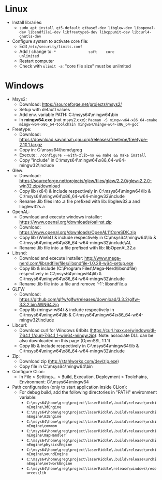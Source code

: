 # Linux
* Install libraries:
  * `sudo apt install qt5-default qtbase5-dev libglew-dev libopenal-dev libsndfile1-dev libfreetype6-dev libcppunit-dev libcurl4-gnutls-dev`
* Configure system to activate core file:
  * Edit `/etc/security/limits.conf`
  * Add / change to: `*               soft    core            unlimited`
  * Restart computer
  * Check with `ulimit -a`: "core file size" must be unlimited

# Windows
* Msys2:
  * Download: https://sourceforge.net/projects/msys2/
  * Setup with defautl values
  * Add env. variable PATH: C:\msys64\mingw64\bin
  * In **mingw64.exe** (not msys2.exe): `Pacman -S mingw-w64-x86_64-cmake mingw-w64-x86_64-toolchain mingw64/mingw-w64-x86_64-gcc`
* Freetype:
  * Download: https://download.savannah.gnu.org/releases/freetype/freetype-2.10.1.tar.gz
  * Copy in: C:\msys64\home\greg
  * Execute: `./configure --with-zlib=no && make && make install`
  * Copy "include" in C:\msys64\mingw64\x86_64-w64-mingw32\include
* Glew:
  * Download: https://sourceforge.net/projects/glew/files/glew/2.2.0/glew-2.2.0-win32.zip/download
  * Copy lib (x84) & include respectively in C:\msys64\mingw64\lib & C:\msys64\mingw64\x86_64-w64-mingw32\include
  * Rename .lib files into .a file prefixed with lib: libglew32.a and libglew32s.a
* OpenAL:
  * Download and execute windows installer: https://www.openal.org/downloads/oalinst.zip
  * Download: https://www.openal.org/downloads/OpenAL11CoreSDK.zip
  * Copy lib (Win64) & include respectively in C:\msys64\mingw64\lib & C:\msys64\mingw64\x86_64-w64-mingw32\include\AL
  * Rename .lib file into .a file prefixed with lib: libOpenAL32.a
* Libsnd:
  * Download and execute installer: http://www.mega-nerd.com/libsndfile/files/libsndfile-1.0.28-w64-setup.exe  
  * Copy lib & include (C:\Program Files\Mega-Nerd\libsndfile) respectively in C:\msys64\mingw64\lib & C:\msys64\mingw64\x86_64-w64-mingw32\include
  * Rename .lib file into .a file and remove '-1': libsndfile.a
* GLFW:
  * Download: https://github.com/glfw/glfw/releases/download/3.3.2/glfw-3.3.2.bin.WIN64.zip
  * Copy lib (mingw-w64) & include respectively in C:\msys64\mingw64\lib & C:\msys64\mingw64\x86_64-w64-mingw32\include
* Libcurl:
  * Download curl for Windows 64bits (https://curl.haxx.se/windows/dl-7.64.1_1/curl-7.64.1_1-win64-mingw.zip). Note: associate DLL can be also downloaded on this page (OpenSSL 1.1.1)
  * Copy lib & include respectively in C:\msys64\mingw64\lib & C:\msys64\mingw64\x86_64-w64-mingw32\include
* Zip:
  * Download zip (http://stahlworks.com/dev/zip.exe)
  * Copy file in C:\msys64\mingw64\bin
* Configure Clion:
  * In File > Settings... > Build, Execution, Deployment > Toolchains, Environment: C:\msys64\mingw64  
* Path configuration (only to start application inside CLion):
  * For debug build, add the following directories in "PATH" environment variable:
    * `C:\msys64\home\greg\project\laserRiddle\.build\release\urchinEngine\3dEngine`
    * `C:\msys64\home\greg\project\laserRiddle\.build\release\urchinEngine\AIEngine`
    * `C:\msys64\home\greg\project\laserRiddle\.build\release\urchinEngine\common`
    * `C:\msys64\home\greg\project\laserRiddle\.build\release\urchinEngine\mapHandler`
    * `C:\msys64\home\greg\project\laserRiddle\.build\release\urchinEngine\physicsEngine`
    * `C:\msys64\home\greg\project\laserRiddle\.build\release\urchinEngine\soundEngine`
    * `C:\msys64\home\greg\project\laserRiddle\.build\release\urchinEngine\networkEngine`
    * `C:\msys64\home\greg\project\laserRiddle\release\windows\resources\lib`